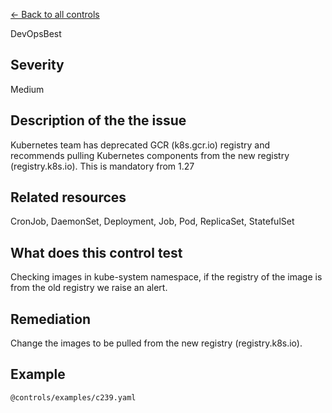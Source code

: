 [← Back to all controls](index.md)


DevOpsBest

## Severity

Medium

## Description of the the issue

Kubernetes team has deprecated GCR (k8s.gcr.io) registry and recommends pulling Kubernetes components from the new registry (registry.k8s.io). This is mandatory from 1.27

## Related resources

CronJob, DaemonSet, Deployment, Job, Pod, ReplicaSet, StatefulSet

## What does this control test

Checking images in kube-system namespace, if the registry of the image is from the old registry we raise an alert.

## Remediation

Change the images to be pulled from the new registry (registry.k8s.io).

## Example

```
@controls/examples/c239.yaml
```
